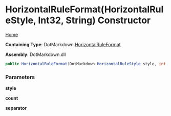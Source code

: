 # HorizontalRuleFormat\(HorizontalRuleStyle, Int32, String\) Constructor

[Home](../../../README.md)

**Containing Type**: DotMarkdown\.[HorizontalRuleFormat](../README.md)

**Assembly**: DotMarkdown\.dll

```csharp
public HorizontalRuleFormat(DotMarkdown.HorizontalRuleStyle style, int count, string separator)
```

### Parameters

**style**

**count**

**separator**